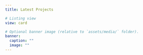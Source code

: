 ```yaml
---
title: Latest Projects

# Listing view
view: card

# Optional banner image (relative to `assets/media/` folder).
banner:
  caption: ""
  image: ""
---
```


